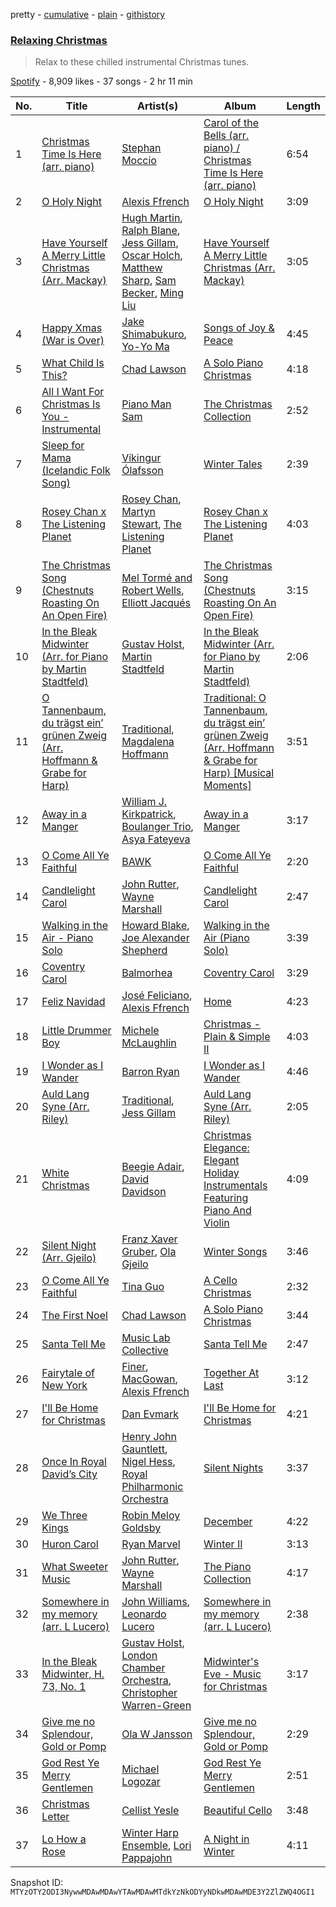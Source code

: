 pretty - [cumulative](/playlists/cumulative/37i9dQZF1DX6pJ4E78jhBi.md) - [plain](/playlists/plain/37i9dQZF1DX6pJ4E78jhBi) - [githistory](https://github.githistory.xyz/mackorone/spotify-playlist-archive/blob/main/playlists/plain/37i9dQZF1DX6pJ4E78jhBi)

### [Relaxing Christmas](https://open.spotify.com/playlist/37i9dQZF1DX6pJ4E78jhBi)

> Relax to these chilled instrumental Christmas tunes.

[Spotify](https://open.spotify.com/user/spotify) - 8,909 likes - 37 songs - 2 hr 11 min

| No. | Title | Artist(s) | Album | Length |
|---|---|---|---|---|
| 1 | [Christmas Time Is Here \(arr\. piano\)](https://open.spotify.com/track/4IGPENN8Ou2Q4MFbXKwt8l) | [Stephan Moccio](https://open.spotify.com/artist/25s9H1JQmTu3iuFzpXWUIg) | [Carol of the Bells \(arr\. piano\) / Christmas Time Is Here \(arr\. piano\)](https://open.spotify.com/album/5vYP61VuwDOFaqRfUtrhf7) | 6:54 |
| 2 | [O Holy Night](https://open.spotify.com/track/3vHRNs120gcWRfv5Tcvqfi) | [Alexis Ffrench](https://open.spotify.com/artist/58R31AvN8JMHM7xkNpVLjX) | [O Holy Night](https://open.spotify.com/album/7ysRwKlllMX84dE2tSSXWQ) | 3:09 |
| 3 | [Have Yourself A Merry Little Christmas \(Arr\. Mackay\)](https://open.spotify.com/track/6oDXX38npeVEQhDMIkdXcM) | [Hugh Martin](https://open.spotify.com/artist/4n5HR9kS4Dhl1t685XlDhW), [Ralph Blane](https://open.spotify.com/artist/1iIajqbWEB7WRQUjzrz4qL), [Jess Gillam](https://open.spotify.com/artist/41OHse5xHr1E6wceODGrPB), [Oscar Holch](https://open.spotify.com/artist/0yAcZP2jxBzykyUu92Wm2Z), [Matthew Sharp](https://open.spotify.com/artist/0IivBy8bFH9oN4N5wWmGz7), [Sam Becker](https://open.spotify.com/artist/73hqztzJdaRVSQVgifV7MT), [Ming Liu](https://open.spotify.com/artist/1y6zFseZunoGSLcUk161Le) | [Have Yourself A Merry Little Christmas \(Arr\. Mackay\)](https://open.spotify.com/album/2VU6vUsCJNXjuVKpvJlgJP) | 3:05 |
| 4 | [Happy Xmas \(War is Over\)](https://open.spotify.com/track/4nC5Ap034pzhNT7vfqGRpE) | [Jake Shimabukuro](https://open.spotify.com/artist/69NjH5MsRLr0CX0zSlGmN3), [Yo\-Yo Ma](https://open.spotify.com/artist/5Dl3HXZjG6ZOWT5cV375lk) | [Songs of Joy & Peace](https://open.spotify.com/album/02kLBmx8yfEhWw8NJcwg10) | 4:45 |
| 5 | [What Child Is This?](https://open.spotify.com/track/23zCWNIS8w4Bhi9Es2E5uh) | [Chad Lawson](https://open.spotify.com/artist/72uoxerTvAd7x3cbfYmNc8) | [A Solo Piano Christmas](https://open.spotify.com/album/2bG3qQqkhWssPLeGtEwvzY) | 4:18 |
| 6 | [All I Want For Christmas Is You \- Instrumental](https://open.spotify.com/track/4FrdCx26BQaktGdIkkbthy) | [Piano Man Sam](https://open.spotify.com/artist/7JJqk0ASV8zGJiBnrQUSbI) | [The Christmas Collection](https://open.spotify.com/album/0IlX79HsNRwWdpRgtZ0qlS) | 2:52 |
| 7 | [Sleep for Mama \(Icelandic Folk Song\)](https://open.spotify.com/track/2xI6xvh6At0gjyLeiMP9RC) | [Víkingur Ólafsson](https://open.spotify.com/artist/0iqgjl0OG3z53PZVIB7ZyD) | [Winter Tales](https://open.spotify.com/album/3o8RQHt67qDlpA3JRo59Pl) | 2:39 |
| 8 | [Rosey Chan x The Listening Planet](https://open.spotify.com/track/3B6XD4wi46t80Cop4H6lEk) | [Rosey Chan](https://open.spotify.com/artist/1u8TRAmMBFoaqor9uJyyXR), [Martyn Stewart](https://open.spotify.com/artist/4GHeZKzTmN708NW4jeold9), [The Listening Planet](https://open.spotify.com/artist/0ibpxyRfuKDpHxLbMzji2Y) | [Rosey Chan x The Listening Planet](https://open.spotify.com/album/5F4wY7c0LzSy0KKxBCOwOG) | 4:03 |
| 9 | [The Christmas Song \(Chestnuts Roasting On An Open Fire\)](https://open.spotify.com/track/1oGv4rDnVsy1gjRe8xkzEz) | [Mel Tormé and Robert Wells](https://open.spotify.com/artist/2OsA2lCQCoBnZieSdGUVfN), [Elliott Jacqués](https://open.spotify.com/artist/22WxwAyT9U9wWsKA7ToO7K) | [The Christmas Song \(Chestnuts Roasting On An Open Fire\)](https://open.spotify.com/album/5Alx7HeL1vtAV2crddvB3h) | 3:15 |
| 10 | [In the Bleak Midwinter \(Arr\. for Piano by Martin Stadtfeld\)](https://open.spotify.com/track/6dAWKg1egU4uBjLGj2EUL3) | [Gustav Holst](https://open.spotify.com/artist/5B7uXBeLc2TkR5Jk23qKIZ), [Martin Stadtfeld](https://open.spotify.com/artist/2Habwewg0ZpMr2YWSTANE9) | [In the Bleak Midwinter \(Arr\. for Piano by Martin Stadtfeld\)](https://open.spotify.com/album/6ud4LYbVUC9gd8EvKGOrWT) | 2:06 |
| 11 | [O Tannenbaum, du trägst ein’ grünen Zweig \(Arr\. Hoffmann & Grabe for Harp\)](https://open.spotify.com/track/74u9Z0LqZHsjIjLn8whyjx) | [Traditional](https://open.spotify.com/artist/1U5zgr455OGyIkLNXvDdrf), [Magdalena Hoffmann](https://open.spotify.com/artist/6Rq4dclwT2EHEG8lhvWqBT) | [Traditional: O Tannenbaum, du trägst ein’ grünen Zweig \(Arr\. Hoffmann & Grabe for Harp\) \[Musical Moments\]](https://open.spotify.com/album/1Fpts6LEM50PmN9UV1Dc5S) | 3:51 |
| 12 | [Away in a Manger](https://open.spotify.com/track/2Hhngl3KwlefHtY0hORMH4) | [William J\. Kirkpatrick](https://open.spotify.com/artist/0IyFf7sJynolp1a7Ck79u9), [Boulanger Trio](https://open.spotify.com/artist/347x9Hh12BrOdcCwMxknoi), [Asya Fateyeva](https://open.spotify.com/artist/74CgMfXwxw0JvpVGFzXV99) | [Away in a Manger](https://open.spotify.com/album/3Ql5d9dIaefIyO4wMoV9PU) | 3:17 |
| 13 | [O Come All Ye Faithful](https://open.spotify.com/track/4WehDMVkpIxLPCltba3JFs) | [BAWK](https://open.spotify.com/artist/6cwnpm0nvjKlK4YayMGBl9) | [O Come All Ye Faithful](https://open.spotify.com/album/6pM5sjp8nekGKbMS6KDJ9i) | 2:20 |
| 14 | [Candlelight Carol](https://open.spotify.com/track/79iIraI9M4e0zWht6rE50N) | [John Rutter](https://open.spotify.com/artist/0qlhpgr87PEG89Jd5iRpxe), [Wayne Marshall](https://open.spotify.com/artist/79q1TT7yMwKjyLdE1LL16u) | [Candlelight Carol](https://open.spotify.com/album/1Dttw1GpfmxFcz48e46STq) | 2:47 |
| 15 | [Walking in the Air \- Piano Solo](https://open.spotify.com/track/1s7kwpJPuBhHVO0WuEgFmE) | [Howard Blake](https://open.spotify.com/artist/3Hf08nPu2dPY3sdngyHQei), [Joe Alexander Shepherd](https://open.spotify.com/artist/0LN3ADKCdqFQv7uJ1kZjBa) | [Walking in the Air \(Piano Solo\)](https://open.spotify.com/album/2OL3V55VQa6cl2QNpOXF2K) | 3:39 |
| 16 | [Coventry Carol](https://open.spotify.com/track/6MX93EaPA2m5YtMOxSlyvv) | [Balmorhea](https://open.spotify.com/artist/1U0FaHAc4fcwQcYEJFgkm9) | [Coventry Carol](https://open.spotify.com/album/3gNj1pBbG3MbswEnpdMDSl) | 3:29 |
| 17 | [Feliz Navidad](https://open.spotify.com/track/6fdLagw34w7uPH65UpGe7y) | [José Feliciano](https://open.spotify.com/artist/7K78lVZ8XzkjfRSI7570FF), [Alexis Ffrench](https://open.spotify.com/artist/58R31AvN8JMHM7xkNpVLjX) | [Home](https://open.spotify.com/album/0KEtzskgOyI7JeQGUkq5t1) | 4:23 |
| 18 | [Little Drummer Boy](https://open.spotify.com/track/5XrtgOxGZoczbEdIjCHNJp) | [Michele McLaughlin](https://open.spotify.com/artist/4FtcVLw0u7qvqrJYLHkHZn) | [Christmas \- Plain & Simple II](https://open.spotify.com/album/5iE7AiFYmKjsdUEAcntqX4) | 4:03 |
| 19 | [I Wonder as I Wander](https://open.spotify.com/track/4MgmjwYiDDj7h0MZF8Km5m) | [Barron Ryan](https://open.spotify.com/artist/4gj7WndN1VykJMR3z4j9to) | [I Wonder as I Wander](https://open.spotify.com/album/5djuC60i0uFWvVhYbGLvOe) | 4:46 |
| 20 | [Auld Lang Syne \(Arr\. Riley\)](https://open.spotify.com/track/0tjjiibhuoiPujMxlsDfQE) | [Traditional](https://open.spotify.com/artist/1U5zgr455OGyIkLNXvDdrf), [Jess Gillam](https://open.spotify.com/artist/41OHse5xHr1E6wceODGrPB) | [Auld Lang Syne \(Arr\. Riley\)](https://open.spotify.com/album/0yDhTV5nPwlTUPd2wlkTEk) | 2:05 |
| 21 | [White Christmas](https://open.spotify.com/track/6zrXZLbL6gPCVLeodyN0bd) | [Beegie Adair](https://open.spotify.com/artist/5gYIhpLwCYoxh3V8KANZpI), [David Davidson](https://open.spotify.com/artist/7aKDD7HslHdPuVECyvMqcI) | [Christmas Elegance: Elegant Holiday Instrumentals Featuring Piano And Violin](https://open.spotify.com/album/59iScT5hI7Gi59PE79QnHC) | 4:09 |
| 22 | [Silent Night \(Arr\. Gjeilo\)](https://open.spotify.com/track/52IYxMsVmlYNuluq0H4tS6) | [Franz Xaver Gruber](https://open.spotify.com/artist/395Z91yDQ05pkMbRKik18y), [Ola Gjeilo](https://open.spotify.com/artist/29lbSb4ujaVH5pHnQjFT0G) | [Winter Songs](https://open.spotify.com/album/2jFBT3xeFTFExf0p7nZPT6) | 3:46 |
| 23 | [O Come All Ye Faithful](https://open.spotify.com/track/6lNQuXMNa4qdkny0gzgbeV) | [Tina Guo](https://open.spotify.com/artist/46T4yCHjQfVxokuATj1SiV) | [A Cello Christmas](https://open.spotify.com/album/0pciEObXXUDRudyHwJrgj7) | 2:32 |
| 24 | [The First Noel](https://open.spotify.com/track/0f9O0RNskatv4lzUK6axjy) | [Chad Lawson](https://open.spotify.com/artist/72uoxerTvAd7x3cbfYmNc8) | [A Solo Piano Christmas](https://open.spotify.com/album/2bG3qQqkhWssPLeGtEwvzY) | 3:44 |
| 25 | [Santa Tell Me](https://open.spotify.com/track/2DCxWF4de4snGIze8xKw15) | [Music Lab Collective](https://open.spotify.com/artist/1ylcY77FWeSVQKh5et1VGp) | [Santa Tell Me](https://open.spotify.com/album/0OB5qNV3Nk6lbZpWNQI8jA) | 2:47 |
| 26 | [Fairytale of New York](https://open.spotify.com/track/2Lef0CHyds1JR5t8oPXXzw) | [Finer](https://open.spotify.com/artist/3yqe3yOVIhznLkPAa5BLYF), [MacGowan](https://open.spotify.com/artist/3YodJpFPfyv3k86DOoAJPQ), [Alexis Ffrench](https://open.spotify.com/artist/58R31AvN8JMHM7xkNpVLjX) | [Together At Last](https://open.spotify.com/album/0XWsqCngjp9vAcDzr8dp9T) | 3:12 |
| 27 | [I'll Be Home for Christmas](https://open.spotify.com/track/5npbKR3fjmyfnYY1RtjxGc) | [Dan Evmark](https://open.spotify.com/artist/6u2qrVRsvJjOpbTYwH6Xsp) | [I'll Be Home for Christmas](https://open.spotify.com/album/6ABJT39u4YaKGD33L3080f) | 4:21 |
| 28 | [Once In Royal David’s City](https://open.spotify.com/track/1vr31htsP3k9idjJzbbT4n) | [Henry John Gauntlett](https://open.spotify.com/artist/0Ywn9U6rufDhKYfZanCr6c), [Nigel Hess](https://open.spotify.com/artist/6Yfm54ap3yAaipvsCodUbx), [Royal Philharmonic Orchestra](https://open.spotify.com/artist/0MvSBMGRQJY3mRwIbJsqF1) | [Silent Nights](https://open.spotify.com/album/6vjr6L0QWJ75MJXsctvx0C) | 3:37 |
| 29 | [We Three Kings](https://open.spotify.com/track/3wE6NC3et1CbZjcvWIQXUp) | [Robin Meloy Goldsby](https://open.spotify.com/artist/2ZS0eOeBhk5GgOetMqP7xb) | [December](https://open.spotify.com/album/4x04WzKXt5q1tqUf5Eais1) | 4:22 |
| 30 | [Huron Carol](https://open.spotify.com/track/7dkXnwn1iKD6DZ28gA5OY5) | [Ryan Marvel](https://open.spotify.com/artist/1QRBlM1kbpn7HsF42YKSY2) | [Winter II](https://open.spotify.com/album/1ikrIy4vNGnTWENBzXIdq9) | 3:13 |
| 31 | [What Sweeter Music](https://open.spotify.com/track/22TtoL9ogBV2B4eHK01924) | [John Rutter](https://open.spotify.com/artist/0qlhpgr87PEG89Jd5iRpxe), [Wayne Marshall](https://open.spotify.com/artist/79q1TT7yMwKjyLdE1LL16u) | [The Piano Collection](https://open.spotify.com/album/13QCcMPgbmg9FZROLvenU3) | 4:17 |
| 32 | [Somewhere in my memory \(arr\. L Lucero\)](https://open.spotify.com/track/2823E8fmJUEw1j47EUXlfo) | [John Williams](https://open.spotify.com/artist/31xTJIxkX0eWMARvDuTyZl), [Leonardo Lucero](https://open.spotify.com/artist/0RmoXT2viR9SdWDQznufRE) | [Somewhere in my memory \(arr\. L Lucero\)](https://open.spotify.com/album/02boQxTnksOLSOSCFOCSKd) | 2:38 |
| 33 | [In the Bleak Midwinter, H\. 73, No\. 1](https://open.spotify.com/track/1wrHwFpnwV4snllIwRMa1y) | [Gustav Holst](https://open.spotify.com/artist/5B7uXBeLc2TkR5Jk23qKIZ), [London Chamber Orchestra](https://open.spotify.com/artist/1ucDa7qmi9SfqfSqES9iXZ), [Christopher Warren\-Green](https://open.spotify.com/artist/6exISmHxzPKtfKOWwkVHwK) | [Midwinter's Eve \- Music for Christmas](https://open.spotify.com/album/7DOdHPkADua4PT6yyP60GE) | 3:17 |
| 34 | [Give me no Splendour, Gold or Pomp](https://open.spotify.com/track/48HpzCZRKhMWKvOI3Ic0rl) | [Ola W Jansson](https://open.spotify.com/artist/4hoFdBmz4b5NykkV0SCEVz) | [Give me no Splendour, Gold or Pomp](https://open.spotify.com/album/2oy471jjrzeyB6AAWle1sL) | 2:29 |
| 35 | [God Rest Ye Merry Gentlemen](https://open.spotify.com/track/3K2FgVaJdVXREA2Jqtklz4) | [Michael Logozar](https://open.spotify.com/artist/3CdSdPQ1G7MjoUWr3Hm2P2) | [God Rest Ye Merry Gentlemen](https://open.spotify.com/album/5ZewnnB7qrA7r5eK4zQxMB) | 2:51 |
| 36 | [Christmas Letter](https://open.spotify.com/track/3oFDysBX3TkBDmy5cZuxJP) | [Cellist Yesle](https://open.spotify.com/artist/1EPr2hpZSt3xNbeXEyBEbj) | [Beautiful Cello](https://open.spotify.com/album/0mUUsd64PlYJuGsuSfyawn) | 3:48 |
| 37 | [Lo How a Rose](https://open.spotify.com/track/6iezLIgYm0LAQdLlRQzXC3) | [Winter Harp Ensemble](https://open.spotify.com/artist/4WX6y7CG68HnwLAwC2IkQw), [Lori Pappajohn](https://open.spotify.com/artist/61RcUdOwqcuSYE2rMLy0YL) | [A Night in Winter](https://open.spotify.com/album/5I28ceSFOIzyyEF3jGBVkf) | 4:11 |

Snapshot ID: `MTYzOTY2ODI3NywwMDAwMDAwYTAwMDAwMTdkYzNkODYyNDkwMDAwMDE3Y2ZlZWQ4OGI1`